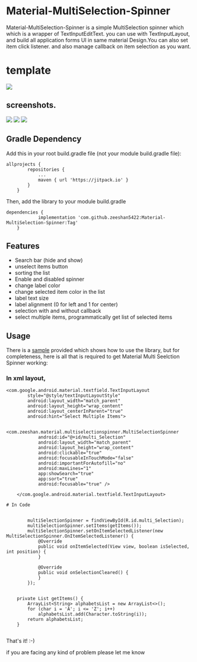 # Material-MultiSelection-Spinner
Material-MultiSelection-Spinner is a simple MultiSelection spinner which which is a wrapper of TextInputEditText. you can use with TextInputLayout, and build all application forms UI in same material Design.You can also set item click listener. and also manage callback on item selection as you want.


# template

![](https://github.com/zeeshan5422/Material-MultiSelection-Spinner/blob/master/app/demo/demo.gif)

## screenshots.
![](https://github.com/zeeshan5422/Material-MultiSelection-Spinner/blob/master/app/demo/img-1.jpeg)
![](https://github.com/zeeshan5422/Material-MultiSelection-Spinner/tree/master/app/demo/img-2.jpeg)
![](https://github.com/zeeshan5422/Material-MultiSelection-Spinner/tree/master/app/demo/img-3.jpeg)


## Gradle Dependency

Add this in your root build.gradle file (not your module build.gradle file):

```
allprojects {
		repositories {
			...
			maven { url 'https://jitpack.io' }
		}
	}
```
  
Then, add the library to your module build.gradle

```
dependencies {
	        implementation 'com.github.zeeshan5422:Material-MultiSelection-Spinner:Tag'
	}
```
  
  ## Features

* Search bar (hide and show)
* unselect items button
* sorting the list
* Enable and disabled spinner
* change label color
* change selected item color in the list
* label text size
* label alignment (0 for left and 1 for center)
* selection with and without callback
* select multiple items, programmatically get list of selected items 
  
  
  
## Usage

There is a [sample](https://github.com/zeeshan5422/Material-MultiSelection-Spinner/tree/master/app/src/main) provided which shows how to use the library, but for completeness, here is all that is required to get Material Multi Seelction Spinner working:

### In xml layout,
```
<com.google.android.material.textfield.TextInputLayout
        style="@style/textInputLayoutStyle"
        android:layout_width="match_parent"
        android:layout_height="wrap_content"
        android:layout_centerInParent="true"
        android:hint="Select Multiple Items">

        <com.zeeshan.material.multiselectionspinner.MultiSelectionSpinner
            android:id="@+id/multi_Selection"
            android:layout_width="match_parent"
            android:layout_height="wrap_content"
            android:clickable="true"
            android:focusableInTouchMode="false"
            android:importantForAutofill="no"
            android:maxLines="1"
            app:showSearch="true"
            app:sort="true"
            android:focusable="true" />

    </com.google.android.material.textfield.TextInputLayout>
```
    
    # In Code
    
```

        multiSelectionSpinner = findViewById(R.id.multi_Selection);
        multiSelectionSpinner.setItems(getItems());
        multiSelectionSpinner.setOnItemSelectedListener(new MultiSelectionSpinner.OnItemSelectedListener() {
            @Override
            public void onItemSelected(View view, boolean isSelected, int position) {
            }

            @Override
            public void onSelectionCleared() {
            }
        });
    

    private List getItems() {
        ArrayList<String> alphabetsList = new ArrayList<>();
        for (char i = 'A'; i <= 'Z'; i++)
            alphabetsList.add(Character.toString(i));
        return alphabetsList;
    }
    
 ```
    
    
    
That's it! :-)

if you are facing any kind of problem please let me know
